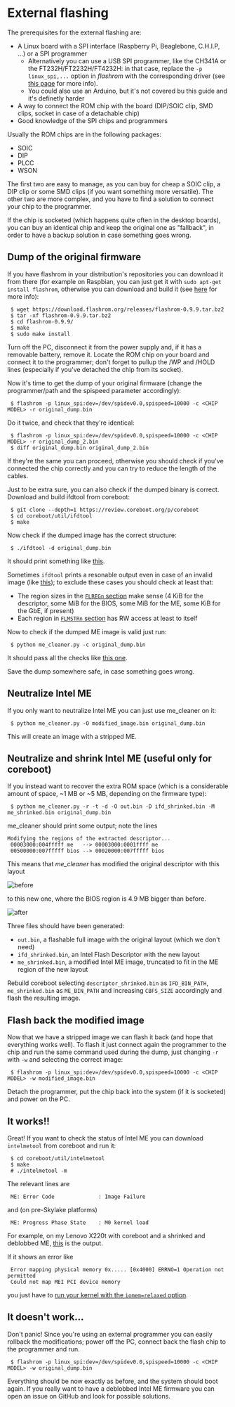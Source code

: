 # External flashing

The prerequisites for the external flashing are:
 * A Linux board with a SPI interface (Raspberry Pi, Beaglebone, C.H.I.P, ...) or a SPI programmer
   * Alternatively you can use a USB SPI programmer, like the CH341A or the FT232H/FT2232H/FT4232H: in that case, replace the `-p linux_spi,...` option in _flashrom_ with the corresponding driver (see [this page](https://www.flashrom.org/Supported_hardware#USB_Devices) for more info).
   * You could also use an Arduino, but it's not covered bu this guide and it's definetly harder
 * A way to connect the ROM chip with the board (DIP/SOIC clip, SMD clips, socket in case of a detachable chip)
 * Good knowledge of the SPI chips and programmers

Usually the ROM chips are in the following packages:
 * SOIC
 * DIP
 * PLCC
 * WSON

The first two are easy to manage, as you can buy for cheap a SOIC clip, a DIP clip or some SMD clips (if you want something more versatile). The other two are more complex, and you have to find a solution to connect your chip to the programmer.

If the chip is socketed (which happens quite often in the desktop boards), you can buy an identical chip and keep the original one as "fallback", in order to have a backup solution in case something goes wrong.

## Dump of the original firmware

If you have flashrom in your distribution's repositories you can download it from there (for example on Raspbian, you can just get it with `sudo apt-get install flashrom`, otherwise you can download and build it (see [here](https://www.flashrom.org/Downloads) for more info):

     $ wget https://download.flashrom.org/releases/flashrom-0.9.9.tar.bz2
     $ tar -xf flashrom-0.9.9.tar.bz2
     $ cd flashrom-0.9.9/
     $ make
     $ sudo make install

Turn off the PC, disconnect it from the power supply and, if it has a removable battery, remove it. Locate the ROM chip on your board and connect it to the programmer; don't forget to pullup the /WP and /HOLD lines (especially if you've detached the chip from its socket).

Now it's time to get the dump of your original firmware (change the programmer/path and the spispeed parameter accordingly):

     $ flashrom -p linux_spi:dev=/dev/spidev0.0,spispeed=10000 -c <CHIP MODEL> -r original_dump.bin

Do it twice, and check that they're identical:

     $ flashrom -p linux_spi:dev=/dev/spidev0.0,spispeed=10000 -c <CHIP MODEL> -r original_dump_2.bin
     $ diff original_dump.bin original_dump_2.bin

If they're the same you can proceed, otherwise you should check if you've connected the chip correctly and you can try to reduce the length of the cables.

Just to be extra sure, you can also check if the dumped binary is correct. Download and build ifdtool from coreboot:

     $ git clone --depth=1 https://review.coreboot.org/p/coreboot
     $ cd coreboot/util/ifdtool
     $ make

Now check if the dumped image has the correct structure:

     $ ./ifdtool -d original_dump.bin

It should print something like [this](https://gist.github.com/corna/66322fb938dedd93d2aaa1d59b27341d).

Sometimes `ifdtool` prints a resonable output even in case of an invalid image (like [this](https://gist.github.com/corna/e7d08c23049a325ef3222ac765d1c5cf)); to exclude these cases you should check at least that:
 * The region sizes in the [`FLREGn` section](https://gist.github.com/corna/66322fb938dedd93d2aaa1d59b27341d#file-gistfile1-txt-L147-L157) make sense (4 KiB for the descriptor, some MiB for the BIOS, some MiB for the ME, some KiB for the GbE, if present)
 * Each region in [`FLMSTRn` section](https://gist.github.com/corna/66322fb938dedd93d2aaa1d59b27341d#file-gistfile1-txt-L197-L235) has RW access at least to itself

Now to check if the dumped ME image is valid just run:

     $ python me_cleaner.py -c original_dump.bin

It should pass all the checks like [this one](https://gist.github.com/corna/92df16e65248c63a258fdbdac5cb0923).

Save the dump somewhere safe, in case something goes wrong.

## Neutralize Intel ME

If you only want to neutralize Intel ME you can just use me_cleaner on it:

     $ python me_cleaner.py -O modified_image.bin original_dump.bin

This will create an image with a stripped ME.

## Neutralize and shrink Intel ME (useful only for coreboot)

If you instead want to recover the extra ROM space (which is a considerable amount of space, ~1 MB or ~5 MB, depending on the firmware type):

     $ python me_cleaner.py -r -t -d -O out.bin -D ifd_shrinked.bin -M me_shrinked.bin original_dump.bin

me_cleaner should print some output; note the lines

```
Modifying the regions of the extracted descriptor...
 00003000:004fffff me   --> 00003000:0001ffff me
 00500000:007fffff bios --> 00020000:007fffff bios
```

This means that _me_cleaner_ has modified the original descriptor with this layout

![before](http://oi65.tinypic.com/10rn12d.jpg)

to this new one, where the BIOS region is 4.9 MB bigger than before.

![after](http://oi67.tinypic.com/2nkrkoi.jpg)

Three files should have been generated:
 * `out.bin`, a flashable full image with the original layout (which we don't need)
 * `ifd_shrinked.bin`, an Intel Flash Descriptor with the new layout
 * `me_shrinked.bin`, a modified Intel ME image, truncated to fit in the ME region of the new layout

Rebuild coreboot selecting `descriptor_shrinked.bin` as `IFD_BIN_PATH`, `me_shrinked.bin` as `ME_BIN_PATH` and increasing `CBFS_SIZE` accordingly and flash the resulting image.

## Flash back the modified image

Now that we have a stripped image we can flash it back (and hope that everything works well). To flash it just connect again the programmer to the chip and run the same command used during the dump, just changing `-r` with `-w` and selecting the correct image:

     $ flashrom -p linux_spi:dev=/dev/spidev0.0,spispeed=10000 -c <CHIP MODEL> -w modified_image.bin

Detach the programmer, put the chip back into the system (if it is socketed) and power on the PC.

## It works!!

Great! If you want to check the status of Intel ME you can download `intelmetool` from coreboot and run it:

     $ cd coreboot/util/intelmetool
     $ make
     # ./intelmetool -m

The relevant lines are

     ME: Error Code              : Image Failure

and (on pre-Skylake platforms)

     ME: Progress Phase State    : M0 kernel load

For example, on my Lenovo X220t with coreboot and a shrinked and deblobbed ME, [this](https://gist.github.com/corna/d637a7c3279f41e9be65b43b673d54d3) is the output.

If it shows an error like

     Error mapping physical memory 0x..... [0x4000] ERRNO=1 Operation not permitted
     Could not map MEI PCI device memory

you just have to [run your kernel with the `iomem=relaxed` option](https://github.com/corna/me_cleaner/issues/30#issuecomment-301193328).

## It doesn't work...

Don't panic! Since you're using an external programmer you can easily rollback the modifications; power off the PC, connect back the flash chip to the programmer and run.

     $ flashrom -p linux_spi:dev=/dev/spidev0.0,spispeed=10000 -c <CHIP MODEL> -w original_dump.bin

Everything should be now exactly as before, and the system should boot again. If you really want to have a deblobbed Intel ME firmware you can open an issue on GitHub and look for possible solutions.